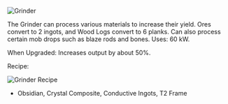 ![Grinder](https://i.imgur.com/OGP564l.png?1)

The Grinder can process various materials to increase their yield. Ores convert to 2 ingots, and Wood Logs convert to 6 planks. Can also process certain mob drops such as blaze rods and bones. Uses: 60 kW.

When Upgraded: Increases output by about 50%.

Recipe:

![Grinder Recipe](https://i.imgur.com/nzwZVeM.png?1)
* Obsidian, Crystal Composite, Conductive Ingots, T2 Frame